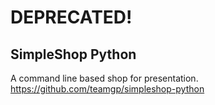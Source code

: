 # DEPRECATED!
## SimpleShop Python
 A command line based shop for presentation.
https://github.com/teamgp/simpleshop-python
